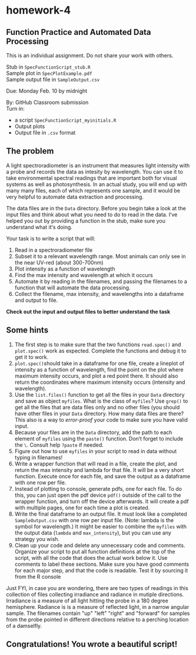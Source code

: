 # homework-4

## Function Practice and Automated Data Processing

This is an individual assignment. Do not share your work with others.

Stub in `SpecFunctionScript_stub.R`  
Sample plot in `SpecPlotExample.pdf`  
Sample output file in `SampleOutput.csv`

Due: Monday Feb. 10 by midnight

By: GitHub Classroom submission   
Turn in:
* a script `SpecFunctionScript_myinitials.R`  
* Output plots  
* Output file in `.csv` format

## The problem 

A light spectroradiometer is an instrument that measures light intensity with a probe and records the data as intesity by wavelength. You can use it to take environmental spectral readings that are important both for visual systems as well as photosynthesis. In an actual study, you will end up with many many files, each of which represents one sample, and it would be very helpful to automate data extraction and processing. 

The data files are in the `Data` directory. Before you begin take a look at the input files and think about what you need to do to read in the data. Iʻve helped you out by providing a function in the stub, make sure you understand what itʻs doing.

Your task is to write a script that will:

1. Read in a spectroradiometer file
2. Subset it to a relevant wavelength range. Most animals can only see in the near UV-red (about 300-700nm)
3. Plot intensity as a function of wavelength
4. Find the max intensity and wavelength at which it occurs
5. Automate it by reading in the filenames, and passing the filenames to a function that will automate the data processing.
6. Collect the filename, max intensity, and wavelengths into a dataframe and output to file. 

__Check out the input and output files to better understand the task__

## Some hints

1. The first step is to make sure that the two functions `read.spec()` and `plot.spec()` work as expected. Complete the functions and debug it to get it to work.
2. `plot.spec()`should take in a dataframe for one file, create a lineplot of intensity as a function of wavelength, find the point on the plot where maximum intensity occurs, and plot a red point there. It should also return the coordinates where maximum intensity occurs (intensity and wavelength). 
3. Use the `list.files()` function to get all the files in your `Data` directory and save as object `myfiles`. What is the class of `myfiles`?  Use `grep()` to get all the files that are data files only and no other files (you should have other files in your `Data` directory. How many data files are there? This also is a way to *error-proof* your code to make sure you have valid input.
4. Because your files are in the `Data` directory, add the path to each element of `myfiles` using the `paste()` function. Donʻt forget to include the `\`. Consult help `?paste` if needed. 
5. Figure out how to use `myfiles` in your script to read in data without typing in filenames!
6. Write a wrapper function that will read in a file, create the plot, and return the max intensity and lambda for that file. It will be a very short function. Execute once for each file, and save the output as a dataframe with one row per file. 
7. Instead of plotting to console, generate pdfs, one for each file. To do this, you can just open the pdf device `pdf()` outside of the call to the wrapper function, and turn off the device afterwards. It will create a pdf with multiple pages, one for each time a plot is created.
8. Write the final dataframe to an output file. It must look like a completed `SampleOutput.csv` with one row per input file. (Note: lambda is the symbol for wavelength.) It might be easier to combine the `myfiles` with the output data (`lambda` and `max_intensity`), but you can use any strategy you wish.
9. Clean up your code and delete any unnecessary code and comments. Organize your script to put all function definitions at the top of the script, with all the code that does the actual work below it. Use comments to label  these sections.  Make sure you have good comments for each major step, and that the code is readable. Test it by sourcing it from the R console 

Just FYI, in case you are wondering, there are two types of readings in this collection of files collecting irradiance and radiance in mutiple directions. Irradiance is a measure of all light hitting the probe in a 180 degree hemisphere. Radiance is is a measure of reflected light, in a narrow angular sample. The filenames contain "up" "left" "right" and "forward" for samples from the probe pointed in different directions relative to a perching location of a damselfly. 

## Congratulations! You wrote a beautiful script!

